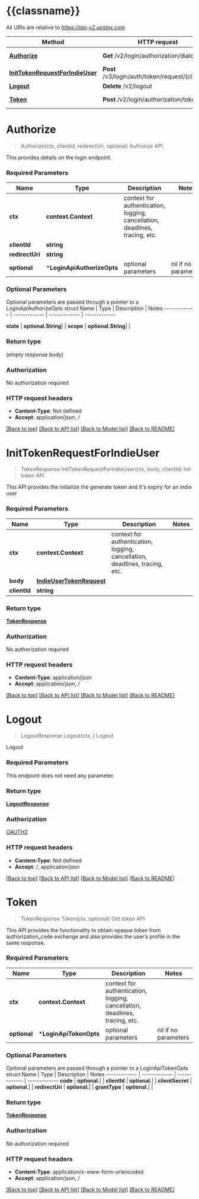 # {{classname}}

All URIs are relative to *https://api-v2.upstox.com*

Method | HTTP request | Description
------------- | ------------- | -------------
[**Authorize**](LoginApi.md#Authorize) | **Get** /v2/login/authorization/dialog | Authorize API
[**InitTokenRequestForIndieUser**](LoginApi.md#InitTokenRequestForIndieUser) | **Post** /v3/login/auth/token/request/{client_id} | Init token API
[**Logout**](LoginApi.md#Logout) | **Delete** /v2/logout | Logout
[**Token**](LoginApi.md#Token) | **Post** /v2/login/authorization/token | Get token API

# **Authorize**
> Authorize(ctx, clientId, redirectUri, optional)
Authorize API

This provides details on the login endpoint.

### Required Parameters

Name | Type | Description  | Notes
------------- | ------------- | ------------- | -------------
 **ctx** | **context.Context** | context for authentication, logging, cancellation, deadlines, tracing, etc.
  **clientId** | **string**|  | 
  **redirectUri** | **string**|  | 
 **optional** | ***LoginApiAuthorizeOpts** | optional parameters | nil if no parameters

### Optional Parameters
Optional parameters are passed through a pointer to a LoginApiAuthorizeOpts struct
Name | Type | Description  | Notes
------------- | ------------- | ------------- | -------------


 **state** | **optional.String**|  | 
 **scope** | **optional.String**|  | 

### Return type

 (empty response body)

### Authorization

No authorization required

### HTTP request headers

 - **Content-Type**: Not defined
 - **Accept**: application/json, */*

[[Back to top]](#) [[Back to API list]](../README.md#documentation-for-api-endpoints) [[Back to Model list]](../README.md#documentation-for-models) [[Back to README]](../README.md)

# **InitTokenRequestForIndieUser**
> TokenResponse InitTokenRequestForIndieUser(ctx, body, clientId)
Init token API

This API provides the initialize the generate token and it's expiry for an indie user

### Required Parameters

Name | Type | Description  | Notes
------------- | ------------- | ------------- | -------------
 **ctx** | **context.Context** | context for authentication, logging, cancellation, deadlines, tracing, etc.
  **body** | [**IndieUserTokenRequest**](IndieUserTokenRequest.md)|  | 
  **clientId** | **string**|  | 

### Return type

[**TokenResponse**](TokenResponse.md)

### Authorization

No authorization required

### HTTP request headers

 - **Content-Type**: application/json
 - **Accept**: application/json, */*

[[Back to top]](#) [[Back to API list]](../README.md#documentation-for-api-endpoints) [[Back to Model list]](../README.md#documentation-for-models) [[Back to README]](../README.md)

# **Logout**
> LogoutResponse Logout(ctx, )
Logout

Logout

### Required Parameters
This endpoint does not need any parameter.

### Return type

[**LogoutResponse**](LogoutResponse.md)

### Authorization

[OAUTH2](../README.md#OAUTH2)

### HTTP request headers

 - **Content-Type**: Not defined
 - **Accept**: */*, application/json

[[Back to top]](#) [[Back to API list]](../README.md#documentation-for-api-endpoints) [[Back to Model list]](../README.md#documentation-for-models) [[Back to README]](../README.md)

# **Token**
> TokenResponse Token(ctx, optional)
Get token API

This API provides the functionality to obtain opaque token from authorization_code exchange and also provides the user’s profile in the same response.

### Required Parameters

Name | Type | Description  | Notes
------------- | ------------- | ------------- | -------------
 **ctx** | **context.Context** | context for authentication, logging, cancellation, deadlines, tracing, etc.
 **optional** | ***LoginApiTokenOpts** | optional parameters | nil if no parameters

### Optional Parameters
Optional parameters are passed through a pointer to a LoginApiTokenOpts struct
Name | Type | Description  | Notes
------------- | ------------- | ------------- | -------------
 **code** | **optional.**|  | 
 **clientId** | **optional.**|  | 
 **clientSecret** | **optional.**|  | 
 **redirectUri** | **optional.**|  | 
 **grantType** | **optional.**|  | 

### Return type

[**TokenResponse**](TokenResponse.md)

### Authorization

No authorization required

### HTTP request headers

 - **Content-Type**: application/x-www-form-urlencoded
 - **Accept**: application/json, */*

[[Back to top]](#) [[Back to API list]](../README.md#documentation-for-api-endpoints) [[Back to Model list]](../README.md#documentation-for-models) [[Back to README]](../README.md)

